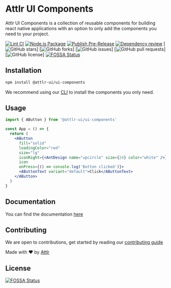 # Attlr UI Components

Attlr UI Components is a collection of reusable components for building react native applications with an option to only add the components you need to your project.

[![Lint CI](https://github.com/attlr-ui/ui-components/actions/workflows/lint.yml/badge.svg)](https://github.com/attlr-ui/ui-components/actions/workflows/lint.yml)
[![Node.js Package](https://github.com/attlr-ui/ui-components/actions/workflows/npm-publish.yml/badge.svg)](https://github.com/attlr-ui/ui-components/actions/workflows/npm-publish.yml)
[![Publish Pre-Release](https://github.com/attlr-ui/ui-components/actions/workflows/npm-publish%20beta.yml/badge.svg)](https://github.com/attlr-ui/ui-components/actions/workflows/npm-publish%20beta.yml)
[![Dependency review](https://github.com/attlr-ui/ui-components/actions/workflows/dependency-review.yml/badge.svg)](https://github.com/attlr-ui/ui-components/actions/workflows/dependency-review.yml)
[![GitHub stars](https://img.shields.io/github/stars/attlr-ui/ui-components?style=flat)]
[![GitHub forks](https://img.shields.io/github/forks/attlr-ui/ui-components?style=flat)]
[![GitHub issues](https://img.shields.io/github/issues/attlr-ui/ui-components)]
[![GitHub pull requests](https://img.shields.io/github/issues-pr/attlr-ui/ui-components)]
[![GitHub license](https://img.shields.io/github/license/attlr-ui/ui-components)]
[![FOSSA Status](https://app.fossa.com/api/projects/git%2Bgithub.com%2Fattlr-ui%2Fui-components.svg?type=shield)](https://app.fossa.com/projects/git%2Bgithub.com%2Fattlr-ui%2Fui-components?ref=badge_shield)

## Installation

```sh
npm install @attlr-ui/ui-components
```

We recommend using our [CLI](https://www.npmjs.com/package/@attlr/cli) to install the components you only need.

## Usage

```jsx
import { AButton } from '@attlr-ui/ui-components'

const App = () => {
  return (
    <AButton
      fill="solid"
      loadingColor="red"
      size="lg"
      iconRight={<AntDesign name="upcircle" size={24} color="white" />}
      icon
      onPress={() => console.log('Button clicked')}>
      <AButtonText variant="default">Click</AButtonText>
    </AButton>
  )
}
```

## Documentation

You can find the documentation [here](https://ui.attlr.org.za/)

## Contributing

We are open to contributions, get started by reading our [contributing guide](./CONTRIBUTING.md)

Made with ❤️ by [Attlr](https://attlr.org.za)


## License
[![FOSSA Status](https://app.fossa.com/api/projects/git%2Bgithub.com%2Fattlr-ui%2Fui-components.svg?type=large)](https://app.fossa.com/projects/git%2Bgithub.com%2Fattlr-ui%2Fui-components?ref=badge_large)